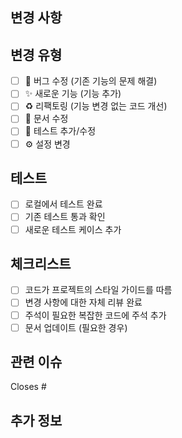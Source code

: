 ## 변경 사항
<!-- 이 PR에서 변경된 내용을 간단히 설명해주세요 -->

## 변경 유형
<!-- 해당하는 항목에 'x'를 표시해주세요 -->
- [ ] 🐛 버그 수정 (기존 기능의 문제 해결)
- [ ] ✨ 새로운 기능 (기능 추가)
- [ ] ♻️ 리팩토링 (기능 변경 없는 코드 개선)
- [ ] 📝 문서 수정
- [ ] 🧪 테스트 추가/수정
- [ ] ⚙️ 설정 변경

## 테스트
<!-- 변경 사항을 어떻게 테스트했는지 설명해주세요 -->
- [ ] 로컬에서 테스트 완료
- [ ] 기존 테스트 통과 확인
- [ ] 새로운 테스트 케이스 추가

## 체크리스트
- [ ] 코드가 프로젝트의 스타일 가이드를 따름
- [ ] 변경 사항에 대한 자체 리뷰 완료
- [ ] 주석이 필요한 복잡한 코드에 주석 추가
- [ ] 문서 업데이트 (필요한 경우)

## 관련 이슈
<!-- 관련된 이슈가 있다면 링크해주세요 -->
Closes #

## 추가 정보
<!-- 리뷰어가 알아야 할 추가 정보가 있다면 작성해주세요 -->